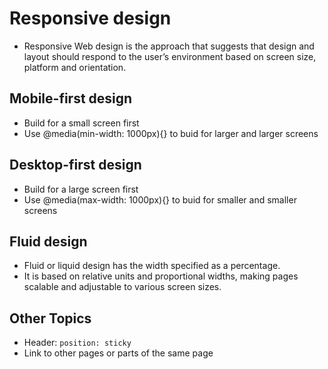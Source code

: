 # Responsive design
- Responsive Web design is the approach that suggests that design and layout should respond to the user’s environment based on screen size, platform and orientation.

## Mobile-first design
- Build for a small screen first
- Use @media(min-width: 1000px){} to buid for larger and larger screens

## Desktop-first design
- Build for a large screen first
- Use @media(max-width: 1000px){} to buid for smaller and smaller screens

## Fluid design
- Fluid or liquid design has the width specified as a percentage. 
- It is based on relative units and proportional widths, making pages scalable and adjustable to various screen sizes.

## Other Topics
- Header: `position: sticky`
- Link to other pages or parts of the same page